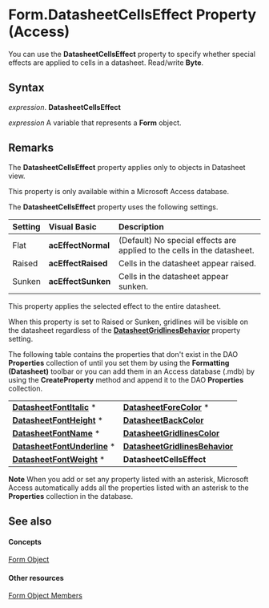 
# Form.DatasheetCellsEffect Property (Access)

You can use the  **DatasheetCellsEffect** property to specify whether special effects are applied to cells in a datasheet. Read/write **Byte**.


## Syntax

 _expression_. **DatasheetCellsEffect**

 _expression_ A variable that represents a **Form** object.


## Remarks

The  **DatasheetCellsEffect** property applies only to objects in Datasheet view.

This property is only available within a Microsoft Access database.

The  **DatasheetCellsEffect** property uses the following settings.



|**Setting**|**Visual Basic**|**Description**|
|:-----|:-----|:-----|
|Flat|**acEffectNormal**|(Default) No special effects are applied to the cells in the datasheet.|
|Raised|**acEffectRaised**|Cells in the datasheet appear raised.|
|Sunken|**acEffectSunken**|Cells in the datasheet appear sunken.|
This property applies the selected effect to the entire datasheet.

When this property is set to Raised or Sunken, gridlines will be visible on the datasheet regardless of the  **[DatasheetGridlinesBehavior](692268ab-69f2-4891-e460-f091b43af962.md)** property setting.

The following table contains the properties that don't exist in the DAO  **Properties** collection of until you set them by using the **Formatting (Datasheet)** toolbar or you can add them in an Access database (.mdb) by using the **CreateProperty** method and append it to the DAO **Properties** collection.


|||
|:-----|:-----|
|**[DatasheetFontItalic](32fe51fa-ee36-2fc3-bb72-e61a4b43c19c.md)** *|**[DatasheetForeColor](9756ff09-67bf-edb9-d4b5-d414ec7c1e2a.md)** *|
|**[DatasheetFontHeight](5cfcf818-eda0-f7ec-f224-ee52ae7d39c9.md)** *|**[DatasheetBackColor](69734522-e570-86a5-f971-ce26ee4f88c3.md)**|
|**[DatasheetFontName](e6b963ca-7162-912e-e63d-1437904ec8f1.md)** *|**[DatasheetGridlinesColor](92d07c1c-fc47-0049-7da3-a34ee56fbc83.md)**|
|**[DatasheetFontUnderline](a232a1a8-b537-4935-bd64-138548241c7c.md)** *|**[DatasheetGridlinesBehavior](692268ab-69f2-4891-e460-f091b43af962.md)**|
|**[DatasheetFontWeight](6dd2c6d3-1f27-8b86-abf5-f5581fbe7d23.md)** *|**DatasheetCellsEffect**|

 **Note**  When you add or set any property listed with an asterisk, Microsoft Access automatically adds all the properties listed with an asterisk to the  **Properties** collection in the database.


## See also


#### Concepts


[Form Object](72ef9219-142b-b690-b696-3eba9a5d4522.md)
#### Other resources


[Form Object Members](e1976b58-28ca-8f76-cdf3-6732cb06ce6c.md)